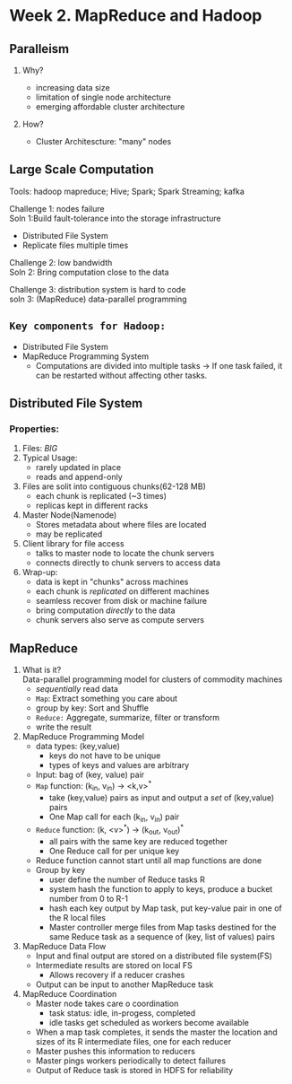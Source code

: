 # Week 2. MapReduce and Hadoop

## Paralleism

1. Why?
    - increasing data size
    - limitation of single node architecture
    - emerging affordable cluster architecture 

2. How?
    - Cluster Architescture: "many" nodes

## Large Scale Computation
Tools: hadoop mapreduce; Hive; Spark; Spark Streaming; kafka

Challenge 1: nodes failure\
Soln 1:Build fault-tolerance into the storage infrastructure
- Distributed File System
- Replicate files multiple times

Challenge 2: low bandwidth\
Soln 2: Bring computation close to the data

Challenge 3: distribution system is hard to code\
soln 3: (MapReduce) data-parallel programming

## `Key components for Hadoop:`
- Distributed File System
- MapReduce Programming System
    - Computations are divided into multiple tasks -> If one task failed, it can be restarted without affecting other tasks.


## Distributed File System
### Properties:

1. Files: *BIG*
2. Typical Usage:
    - rarely updated in place
    - reads and append-only
3. Files are solit into contiguous chunks(62-128 MB)
    - each chunk is replicated (~3 times)
    - replicas kept in different racks
4. Master Node(Namenode)
    - Stores metadata about where files are located
    - may be replicated
5. Client library for file access
    - talks to master node to locate the chunk servers
    - connects directly to chunk servers to access data
6. Wrap-up:
    - data is kept in "chunks" across machines
    - each chunk is *replicated* on different machines
    - seamless recover from disk or machine failure
    - bring computation *directly* to the data
    - chunk servers also serve as compute servers

## MapReduce

1. What is it?\
Data-parallel programming model for clusters of commodity machines
    - *sequentially* read data
    - `Map`: Extract something you care about
    - group by key: Sort and Shuffle
    - `Reduce:` Aggregate, summarize, filter or transform
    - write the result
2. MapReduce Programming Model
    - data types: (key,value)
        - keys do not have to be unique
        - types of keys and values are arbitrary
    - Input: bag of (key, value) pair
    - `Map` function: (k<sub>in</sub>, v<sub>in</sub>) -> \<k,v><sup>*</sup>
        - take (key,value) pairs as input and output a *set* of (key,value) pairs
        - One Map call for each (k<sub>in</sub>, v<sub>in</sub>) pair
    - `Reduce` function: (k, \<v><sup>*</sup>) -> (k<sub>out</sub>, v<sub>out</sub>)<sup>\*</sup>
        - all pairs with the same key are reduced together
        - One Reduce call for per unique key
    - Reduce function cannot start until all map functions are done
    - Group by key
        - user define the number of Reduce tasks R
        - system hash the function to apply to keys, produce a bucket number from 0 to R-1
        - hash each key output by Map task, put key-value pair in one of the R local files
        - Master controller merge files from Map tasks destined for the same Reduce task as a sequence of (key, list of values) pairs
3. MapReduce Data Flow
     - Input and final output are stored on a distributed file system(FS)
     - Intermediate results are stored on local FS
        - Allows recovery if a reducer crashes
     - Output can be input to another MapReduce task
4. MapReduce Coordination
    - Master node takes care o coordination
         - task status: idle, in-progess, completed
         - idle tasks get scheduled as workers become available
    - When a map task completes, it sends the master the location and sizes of its R intermediate files, one for each reducer
    - Master pushes this information to reducers
    - Master pings workers periodically to detect failures
    - Output of Reduce task is stored in HDFS for reliability